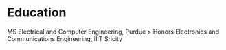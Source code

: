 # Education
MS Electrical and Computer Engineering, Purdue >
Honors Electronics and Communications Engineering, IIIT Sricity
